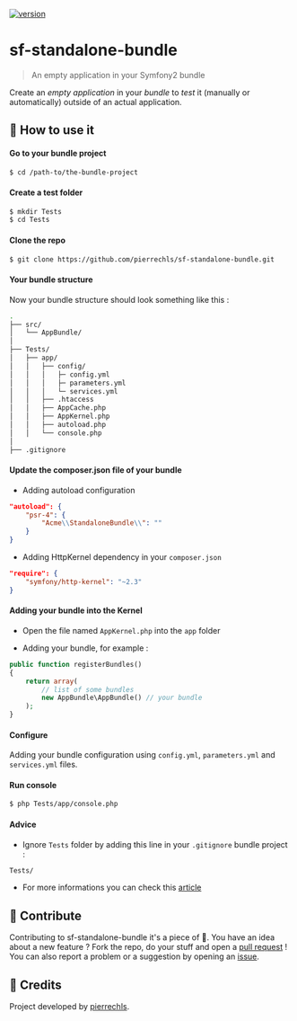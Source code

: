 [![version](https://img.shields.io/badge/version-1.0.0-green.svg?style=flat-square)](https://github.com/pierrechls/sf-standalone-bundle)

# sf-standalone-bundle

> An empty application in your Symfony2 bundle

Create an *empty application* in your *bundle* to *test* it (manually or automatically) outside of an actual application.

## :rocket: How to use it

#### Go to your bundle project

```bash
$ cd /path-to/the-bundle-project
```

#### Create a test folder

```bash
$ mkdir Tests
$ cd Tests
```

#### Clone the repo

```bash
$ git clone https://github.com/pierrechls/sf-standalone-bundle.git
```

#### Your bundle structure

Now your bundle structure should look something like this :

```bash
.
├── src/
│   └── AppBundle/
│
├── Tests/
│   ├── app/
│   │   ├── config/
│   │   │   ├─ config.yml
│   │   │   ├─ parameters.yml
│   │   │   └─ services.yml
│   │   ├── .htaccess
│   │   ├── AppCache.php
│   │   ├── AppKernel.php
│   │   ├── autoload.php
│   │   └── console.php
│
├── .gitignore
```

#### Update the composer.json file of your bundle

- Adding autoload configuration

```json
"autoload": {
    "psr-4": {
        "Acme\\StandaloneBundle\\": ""
    }
}
```

- Adding HttpKernel dependency in your `composer.json`

```json
"require": {
    "symfony/http-kernel": "~2.3"
}
```

#### Adding your bundle into the Kernel

- Open the file named `AppKernel.php` into the `app` folder

- Adding your bundle, for example :

```php
public function registerBundles()
{
    return array(
        // list of some bundles
        new AppBundle\AppBundle() // your bundle
    );
}
```

#### Configure

Adding your bundle configuration using `config.yml`, `parameters.yml` and `services.yml` files.

#### Run console

```bash
$ php Tests/app/console.php
```

#### Advice

- Ignore `Tests` folder by adding this line in your `.gitignore` bundle project :

```bash
Tests/
```

- For more informations you can check this [article](https://gnugat.github.io/2014/10/29/sf2-bundle-standalone.html)


## :raised_hands: Contribute

Contributing to sf-standalone-bundle it's a piece of :cake:. You have an idea about a new feature ? Fork the repo, do your stuff and open a [pull request](https://github.com/pierrechls/sf-standalone-bundle/compare) ! You can also report a problem or a suggestion by opening an [issue](https://github.com/pierrechls/sf-standalone-bundle/new).

## :tada: Credits

Project developed by [pierrechls](https://github.com/pierrechls/).
